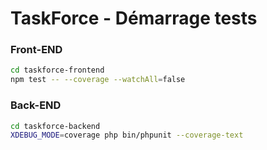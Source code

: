 # TaskForce - Démarrage tests

### Front-END
```bash
cd taskforce-frontend
npm test -- --coverage --watchAll=false
```

### Back-END
```bash
cd taskforce-backend
XDEBUG_MODE=coverage php bin/phpunit --coverage-text
```
